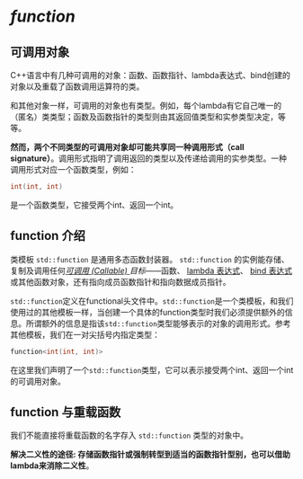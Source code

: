# ***function***

## 可调用对象

C++语言中有几种可调用的对象：函数、函数指针、lambda表达式、bind创建的对象以及重载了函数调用运算符的类。

和其他对象一样，可调用的对象也有类型。例如，每个lambda有它自己唯一的（匿名）类类型；函数及函数指针的类型则由其返回值类型和实参类型决定，等等。

**然而，两个不同类型的可调用对象却可能共享同一种调用形式（call signature）**。调用形式指明了调用返回的类型以及传递给调用的实参类型。一种调用形式对应一个函数类型，例如：

```c++
int(int, int)
```

是一个函数类型，它接受两个int、返回一个int。

## function 介绍

类模板 `std::function` 是通用多态函数封装器。 `std::function` 的实例能存储、复制及调用任何[*可调用* *(Callable)* ](https://zh.cppreference.com/w/cpp/named_req/Callable)*目标*——函数、 [lambda 表达式](https://zh.cppreference.com/w/cpp/language/lambda)、 [bind 表达式](https://zh.cppreference.com/w/cpp/utility/functional/bind)或其他函数对象，还有指向成员函数指针和指向数据成员指针。

``std::function``定义在functional头文件中。``std::function``是一个类模板，和我们使用过的其他模板一样，当创建一个具体的function类型时我们必须提供额外的信息。所谓额外的信息是指该``std::function``类型能够表示的对象的调用形式。参考其他模板，我们在一对尖括号内指定类型： 

```c++
function<int(int, int)>
```

在这里我们声明了一个``std::function``类型，它可以表示接受两个int、返回一个int的可调用对象。

## function 与重载函数

我们不能直接将重载函数的名字存入 ``std::function`` 类型的对象中。

**解决二义性的途径: 存储函数指针或强制转型到适当的函数指针型别，也可以借助lambda来消除二义性**。

